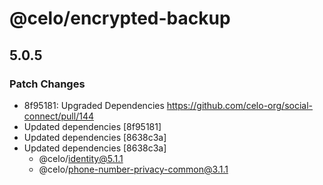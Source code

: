 # @celo/encrypted-backup

## 5.0.5

### Patch Changes

- 8f95181: Upgraded Dependencies https://github.com/celo-org/social-connect/pull/144
- Updated dependencies [8f95181]
- Updated dependencies [8638c3a]
- Updated dependencies [8638c3a]
  - @celo/identity@5.1.1
  - @celo/phone-number-privacy-common@3.1.1
